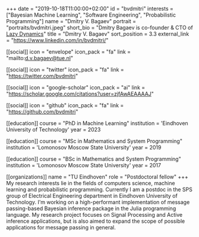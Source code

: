 +++
date = "2019-10-18T11:00:00+02:00"
id = "bvdmitri"
interests = ["Bayesian Machine Learning", "Software Engineering", "Probabilistic Programming"]
name = "Dmitry V. Bagaev"
portrait = "portraits/bvdmitri.jpeg"
short_bio = "Dmitry Bagaev is co-founder & CTO of [Lazy Dynamics](https://lazydynamics.com/)"
title = "Dmitry V. Bagaev"
sort_position = 3.3
external_link = "https://www.linkedin.com/in/bvdmitri/"

[[social]]
    icon = "envelope"
    icon_pack = "fa"
    link = "mailto:d.v.bagaev@tue.nl"

[[social]]
    icon = "twitter"
    icon_pack = "fa"
    link = "https://twitter.com/bvdmitri"

[[social]]
    icon = "google-scholar"
    icon_pack = "ai"
    link = "https://scholar.google.com/citations?user=zjfAwAEAAAAJ"

[[social]]
    icon = "github"
    icon_pack = "fa"
    link = "https://github.com/bvdmitri"

[[education]]
    course = "PhD in Machine Learning"
    institution = 'Eindhoven University of Technology'
    year = 2023

[[education]]
    course = "MSc in Mathematics and System Programming"
    institution = 'Lomonosov Moscow State University'
    year = 2019

[[education]]
    course = "BSc in Mathematics and System Programming"
    institution = 'Lomonosov Moscow State University'
    year = 2017


[[organizations]]
    name = "TU Eindhoven"
    role = "Postdoctoral fellow"
+++
My research interests lie in the fields of computers science, machine learning and probabilistic programming. Currently I am a postdoc in the SPS group of Electrical Engineering department in Eindhoven University of Technology. I'm working on a high-performant implementation of message passing-based Bayesian inference package in the Julia programming language. My research project focuses on Signal Processing and Active inference applications, but is also aimed to expand the scope of possible applications for message passing in general.
